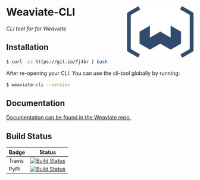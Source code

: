 # Weaviate-CLI <img alt='Weaviate logo' src='https://raw.githubusercontent.com/creativesoftwarefdn/weaviate/19de0956c69b66c5552447e84d016f4fe29d12c9/docs/assets/weaviate-logo.png' width='180' align='right' />

_CLI tool for for Weaviate_

## Installation

```sh
$ curl -Ls https://git.io/fj4br | bash
```

After re-opening your CLI. You can use the cli-tool globally by running:

```sh
$ weaviate-cli --version
```

## Documentation

[Documentation can be found in the Weaviate repo.](https://github.com/semi-technologies/weaviate/blob/master/docs/en/use/weaviate-cli-tool.md)

## Build Status

| Badge   | Status        |
| -------- |:-------------:|
| Travis   | [![Build Status](https://api.travis-ci.org/semi-technologies/weaviate-cli.svg?branch=master)](https://travis-ci.org/creativesoftwarefdn/weaviate-cli/branches)
| PyPi     | [![Build Status](https://img.shields.io/pypi/v/weaviate-cli.svg)](https://pypi.org/project/weaviate-cli/)